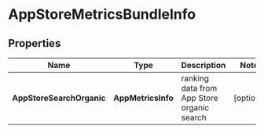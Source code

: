 # AppStoreMetricsBundleInfo


## Properties

| Name | Type | Description | Notes |
|------------ | ------------- | ------------- | -------------|
**AppStoreSearchOrganic** | **AppMetricsInfo** | ranking data from App Store organic search |[optional]|